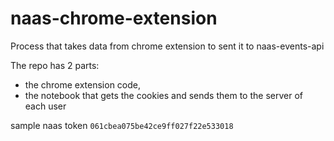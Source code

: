 # naas-chrome-extension

Process that takes data from chrome extension to sent it to naas-events-api

The repo has 2 parts:

- the chrome extension code,
- the notebook that gets the cookies and sends them to the server of each user

sample naas token `061cbea075be42ce9ff027f22e533018`

